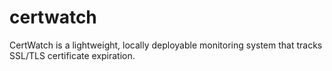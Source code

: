 # certwatch
CertWatch is a lightweight, locally deployable monitoring system that tracks SSL/TLS certificate expiration.
